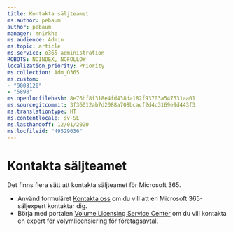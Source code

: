 ```yaml
---
title: Kontakta säljteamet
ms.author: pebaum
author: pebaum
manager: mnirkhe
ms.audience: Admin
ms.topic: article
ms.service: o365-administration
ROBOTS: NOINDEX, NOFOLLOW
localization_priority: Priority
ms.collection: Adm_O365
ms.custom:
- "9003120"
- "5898"
ms.openlocfilehash: 8e76bf8f318e4fd438da182f93703a547531aa01
ms.sourcegitcommit: 3f36012ab7d2088a708bcacf2d4c3169e9d443f3
ms.translationtype: HT
ms.contentlocale: sv-SE
ms.lasthandoff: 12/01/2020
ms.locfileid: "49529036"
---
```

# <a name="contact-the-sales-team"></a>Kontakta säljteamet

Det finns flera sätt att kontakta säljteamet för Microsoft 365.

- Använd formuläret [Kontakta oss](https://go.microsoft.com/fwlink/p/?LinkId=518644&clcid=0x0409) om du vill att en Microsoft 365-säljexpert kontaktar dig.
- Börja med portalen [Volume Licensing Service Center](https://go.microsoft.com/fwlink/p/?LinkId=329762) om du vill kontakta en expert för volymlicensiering för företagsavtal.
